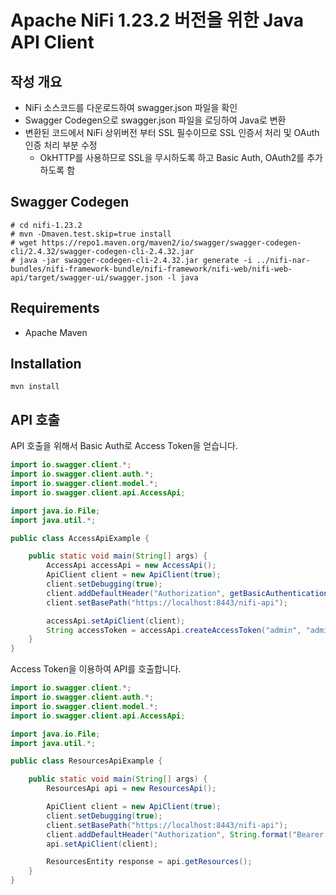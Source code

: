 # Apache NiFi 1.23.2 버전을 위한 Java API Client

## 작성 개요

* NiFi 소스코드를 다운로드하여 swagger.json 파일을 확인
* Swagger Codegen으로 swagger.json 파일을 로딩하여 Java로 변환
* 변환된 코드에서 NiFi 상위버전 부터 SSL 필수이므로 SSL 인증서 처리 및 OAuth 인증 처리 부분 수정
  * OkHTTP를 사용하므로 SSL을 무시하도록 하고 Basic Auth, OAuth2를 추가하도록 함 

## Swagger Codegen

```
# cd nifi-1.23.2
# mvn -Dmaven.test.skip=true install
# wget https://repo1.maven.org/maven2/io/swagger/swagger-codegen-cli/2.4.32/swagger-codegen-cli-2.4.32.jar
# java -jar swagger-codegen-cli-2.4.32.jar generate -i ../nifi-nar-bundles/nifi-framework-bundle/nifi-framework/nifi-web/nifi-web-api/target/swagger-ui/swagger.json -l java
```

## Requirements

* Apache Maven

## Installation

```shell
mvn install
```

## API 호출

API 호출을 위해서 Basic Auth로 Access Token을 얻습니다.

```java
import io.swagger.client.*;
import io.swagger.client.auth.*;
import io.swagger.client.model.*;
import io.swagger.client.api.AccessApi;

import java.io.File;
import java.util.*;

public class AccessApiExample {

    public static void main(String[] args) {
        AccessApi accessApi = new AccessApi();
        ApiClient client = new ApiClient(true);
        client.setDebugging(true);
        client.addDefaultHeader("Authorization", getBasicAuthenticationHeader("admin", "adminadminadmin"));
        client.setBasePath("https://localhost:8443/nifi-api");

        accessApi.setApiClient(client);
        String accessToken = accessApi.createAccessToken("admin", "adminadminadmin");
    }
}

```

Access Token을 이용하여 API를 호출합니다.

```java
import io.swagger.client.*;
import io.swagger.client.auth.*;
import io.swagger.client.model.*;
import io.swagger.client.api.AccessApi;

import java.io.File;
import java.util.*;

public class ResourcesApiExample {

    public static void main(String[] args) {
        ResourcesApi api = new ResourcesApi();

        ApiClient client = new ApiClient(true);
        client.setDebugging(true);
        client.setBasePath("https://localhost:8443/nifi-api");
        client.addDefaultHeader("Authorization", String.format("Bearer %s", accessToken));
        api.setApiClient(client);

        ResourcesEntity response = api.getResources();
    }
}
```
